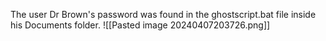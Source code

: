 The user Dr Brown's password was found in the ghostscript.bat file inside his Documents folder.
![[Pasted image 20240407203726.png]]
